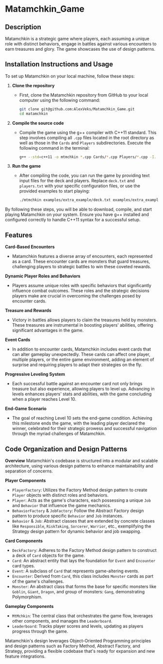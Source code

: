# Matamchkin_Game
## Description
Matamchkin is a strategic game where players, each assuming a unique role with distinct behaviors, engage in battles against various encounters to earn treasures and glory.
The game showcases the use of design patterns.
## Installation Instructions and Usage

To set up Matamchkin on your local machine, follow these steps:

1. **Clone the repository**
   - First, clone the Matamchkin repository from GitHub to your local computer using the following command:
     ```bash
     git clone git@github.com:AlexVeks/Matamchkin_Game.git
     cd matamchkin
     ```

2. **Compile the source code**
   - Compile the game using the g++ compiler with C++11 standard. This step involves compiling all `.cpp` files located in the root directory as well as those in the `Cards` and `Players` subdirectories. Execute the following command in the terminal:
     ```bash
     g++ --std=c++11 -o mtmchkin *.cpp Cards/*.cpp Players/*.cpp -I. -I./Players -I./Cards
     ```

3. **Run the game**
   - After compiling the code, you can run the game by providing text input files for the deck and players. Replace `deck.txt` and `players.txt` with your specific configuration files, or use the provided examples to start playing:
     ```bash
     ./mtmchkin examples/extra_example/deck.txt examples/extra_example/players.txt
     ```

By following these steps, you will be able to download, compile, and start playing Matamchkin on your system. Ensure you have g++ installed and configured correctly to handle C++11 syntax for a successful setup.

## Features

**Card-Based Encounters**
- Matamchkin features a diverse array of encounters, each represented as a card. These encounter cards are monsters that guard treasures, challenging players to strategic battles to win these coveted rewards.

**Dynamic Player Roles and Behaviors**
- Players assume unique roles with specific behaviors that significantly influence combat outcomes. These roles and the strategic decisions players make are crucial in overcoming the challenges posed by encounter cards.

**Treasure and Rewards**
- Victory in battles allows players to claim the treasures held by monsters. These treasures are instrumental in boosting players' abilities, offering significant advantages in the game.

**Event Cards**
- In addition to encounter cards, Matamchkin includes event cards that can alter gameplay unexpectedly. These cards can affect one player, multiple players, or the entire game environment, adding an element of surprise and requiring players to adapt their strategies on the fly.

**Progressive Leveling System**
- Each successful battle against an encounter card not only brings treasure but also experience, allowing players to level up. Advancing in levels enhances players' stats and abilities, with the game concluding when a player reaches Level 10.

**End-Game Scenario**
- The goal of reaching Level 10 sets the end-game condition. Achieving this milestone ends the game, with the leading player declared the winner, celebrated for their strategic prowess and successful navigation through the myriad challenges of Matamchkin.

## Code Organization and Design Patterns

**Overview**
Matamchkin's codebase is structured into a modular and scalable architecture, using various design patterns to enhance maintainability and separation of concerns.

**Player Components**
- `PlayerFactory`: Utilizes the Factory Method design pattern to create `Player` objects with distinct roles and behaviors.
- `Player`: Acts as the game's characters, each possessing a unique `Job` and `Behavior` that influence the game mechanics.
- `BehaviorFactory` & `JobFactory`: Follow the Abstract Factory design pattern to produce specific `Behavior` and `Job` instances.
- `Behavior` & `Job`: Abstract classes that are extended by concrete classes like `Responsible`, `RiskTaking`, `Sorcerer`, `Warrior`, etc., exemplifying the Strategy design pattern for dynamic behavior and job swapping.

**Card Components**
- `DeckFactory`: Adheres to the Factory Method design pattern to construct a deck of `Card` objects for the game.
- `Card`: An abstract entity that lays the foundation for `Event` and `Encounter` card types.
- `Event`: A subclass of `Card` that represents game-altering events.
- `Encounter`: Derived from `Card`, this class includes `Monster` cards as part of the game's challenges.
- `Monster`: An abstract class that forms the base for specific monsters like `Goblin`, `Giant`, `Dragon`, and group of monsters: `Gang`, demonstrating Polymorphism.

**Gameplay Components**
- `MtMchkin`: The central class that orchestrates the game flow, leverages other components, and manages the `Leaderboard`.
- `Leaderboard`: Tracks player scores and levels, updating as players progress through the game.

Matamchkin's design leverages Object-Oriented Programming principles and design patterns such as Factory Method, Abstract Factory, and Strategy, providing a flexible codebase that's ready for expansion and new feature integrations.


